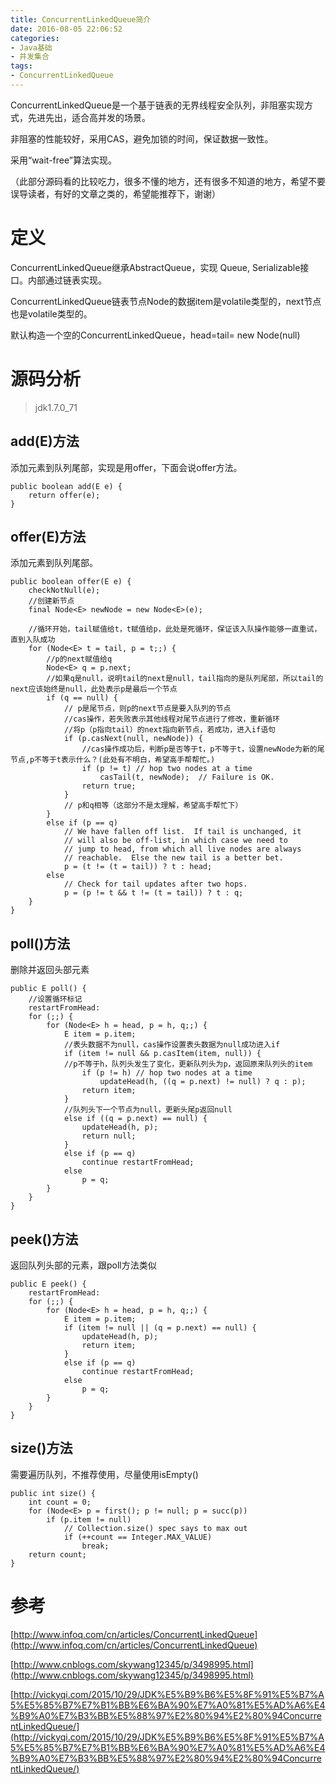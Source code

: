 ```yaml
---
title: ConcurrentLinkedQueue简介
date: 2016-08-05 22:06:52
categories: 
- Java基础
- 并发集合
tags:
- ConcurrentLinkedQueue
---
```


ConcurrentLinkedQueue是一个基于链表的无界线程安全队列，非阻塞实现方式，先进先出，适合高并发的场景。

非阻塞的性能较好，采用CAS，避免加锁的时间，保证数据一致性。

采用“wait-free”算法实现。

（此部分源码看的比较吃力，很多不懂的地方，还有很多不知道的地方，希望不要误导读者，有好的文章之类的，希望能推荐下，谢谢）

<!-- more -->

# 定义
ConcurrentLinkedQueue继承AbstractQueue<E>，实现 Queue<E>, Serializable接口。内部通过链表实现。

ConcurrentLinkedQueue链表节点Node的数据item是volatile类型的，next节点也是volatile类型的。

默认构造一个空的ConcurrentLinkedQueue，head=tail= new Node<E>(null)

# 源码分析
>jdk1.7.0_71

## add(E)方法
添加元素到队列尾部，实现是用offer，下面会说offer方法。

```
public boolean add(E e) {
    return offer(e);
}
```
## offer(E)方法

添加元素到队列尾部。

```
public boolean offer(E e) {
    checkNotNull(e);
    //创建新节点
    final Node<E> newNode = new Node<E>(e);
	
	//循环开始，tail赋值给t，t赋值给p，此处是死循环，保证该入队操作能够一直重试，直到入队成功
    for (Node<E> t = tail, p = t;;) {
    	//p的next赋值给q
        Node<E> q = p.next;
        //如果q是null，说明tail的next是null，tail指向的是队列尾部，所以tail的next应该始终是null，此处表示p是最后一个节点
        if (q == null) {
            // p是尾节点，则p的next节点是要入队列的节点
            //cas操作，若失败表示其他线程对尾节点进行了修改，重新循环
            //将p（p指向tail）的next指向新节点，若成功，进入if语句
            if (p.casNext(null, newNode)) {
                //cas操作成功后，判断p是否等于t，p不等于t，设置newNode为新的尾节点,p不等于t表示什么？(此处有不明白，希望高手帮帮忙。)
                if (p != t) // hop two nodes at a time
                    casTail(t, newNode);  // Failure is OK.
                return true;
            }
            // p和q相等（这部分不是太理解，希望高手帮忙下）
        }
        else if (p == q)
            // We have fallen off list.  If tail is unchanged, it
            // will also be off-list, in which case we need to
            // jump to head, from which all live nodes are always
            // reachable.  Else the new tail is a better bet.
            p = (t != (t = tail)) ? t : head;
        else
            // Check for tail updates after two hops.
            p = (p != t && t != (t = tail)) ? t : q;
    }
}
```
## poll()方法

删除并返回头部元素

```
public E poll() {
	//设置循环标记
    restartFromHead:
    for (;;) {
        for (Node<E> h = head, p = h, q;;) {
            E item = p.item;
			//表头数据不为null，cas操作设置表头数据为null成功进入if
            if (item != null && p.casItem(item, null)) {
            //p不等于h，队列头发生了变化，更新队列头为p，返回原来队列头的item  
                if (p != h) // hop two nodes at a time
                    updateHead(h, ((q = p.next) != null) ? q : p);
                return item;
            }
            //队列头下一个节点为null，更新头尾p返回null
            else if ((q = p.next) == null) {
                updateHead(h, p);
                return null;
            }
            else if (p == q)
                continue restartFromHead;
            else
                p = q;
        }
    }
}
```

## peek()方法
返回队列头部的元素，跟poll方法类似

```
public E peek() {
    restartFromHead:
    for (;;) {
        for (Node<E> h = head, p = h, q;;) {
            E item = p.item;
            if (item != null || (q = p.next) == null) {
                updateHead(h, p);
                return item;
            }
            else if (p == q)
                continue restartFromHead;
            else
                p = q;
        }
    }
}
```

## size()方法
需要遍历队列，不推荐使用，尽量使用isEmpty()

```
public int size() {
    int count = 0;
    for (Node<E> p = first(); p != null; p = succ(p))
        if (p.item != null)
            // Collection.size() spec says to max out
            if (++count == Integer.MAX_VALUE)
                break;
    return count;
}
```

# 参考

[http://www.infoq.com/cn/articles/ConcurrentLinkedQueue](http://www.infoq.com/cn/articles/ConcurrentLinkedQueue)

[http://www.cnblogs.com/skywang12345/p/3498995.html](http://www.cnblogs.com/skywang12345/p/3498995.html)

[http://vickyqi.com/2015/10/29/JDK%E5%B9%B6%E5%8F%91%E5%B7%A5%E5%85%B7%E7%B1%BB%E6%BA%90%E7%A0%81%E5%AD%A6%E4%B9%A0%E7%B3%BB%E5%88%97%E2%80%94%E2%80%94ConcurrentLinkedQueue/](http://vickyqi.com/2015/10/29/JDK%E5%B9%B6%E5%8F%91%E5%B7%A5%E5%85%B7%E7%B1%BB%E6%BA%90%E7%A0%81%E5%AD%A6%E4%B9%A0%E7%B3%BB%E5%88%97%E2%80%94%E2%80%94ConcurrentLinkedQueue/)